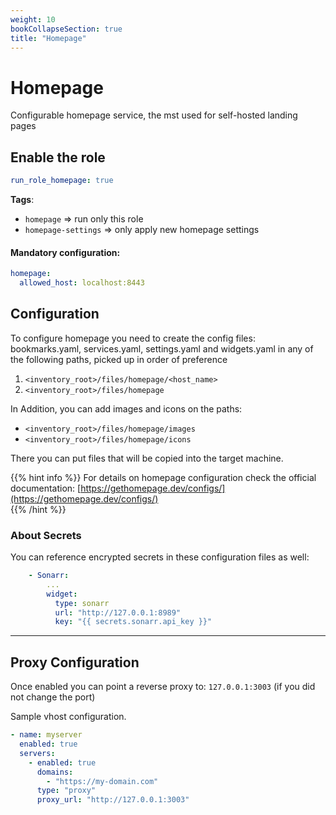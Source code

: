 ```yaml
---
weight: 10
bookCollapseSection: true
title: "Homepage"
---
```


# Homepage

Configurable homepage service, the mst used for self-hosted landing pages

## Enable the role
``` yaml
run_role_homepage: true
```

**Tags**:
* `homepage` => run only this role
* `homepage-settings` => only apply new homepage settings

#### Mandatory configuration:

```yaml
homepage:
  allowed_host: localhost:8443
```

## Configuration
To configure homepage you need to create the config files: bookmarks.yaml, services.yaml, settings.yaml and widgets.yaml
in any of the following paths, picked up in order of preference
1. `<inventory_root>/files/homepage/<host_name>`
2. `<inventory_root>/files/homepage` 

In Addition, you can add images and icons on the paths:
* `<inventory_root>/files/homepage/images` 
* `<inventory_root>/files/homepage/icons`

There you can put files that will be copied into the target machine.

{{% hint info %}}
For details on homepage configuration check the official documentation: [https://gethomepage.dev/configs/](https://gethomepage.dev/configs/)   
{{% /hint %}}

### About Secrets

You can reference encrypted secrets in these configuration files as well:

```yaml
    - Sonarr:
        ...
        widget:
          type: sonarr
          url: "http://127.0.0.1:8989"
          key: "{{ secrets.sonarr.api_key }}"
```





---
## Proxy Configuration

Once enabled you can point a reverse proxy to: `127.0.0.1:3003` (if you did not change the port)

Sample vhost configuration.
```yaml
- name: myserver
  enabled: true
  servers:
    - enabled: true
      domains:
        - "https://my-domain.com"
      type: "proxy"
      proxy_url: "http://127.0.0.1:3003"

```